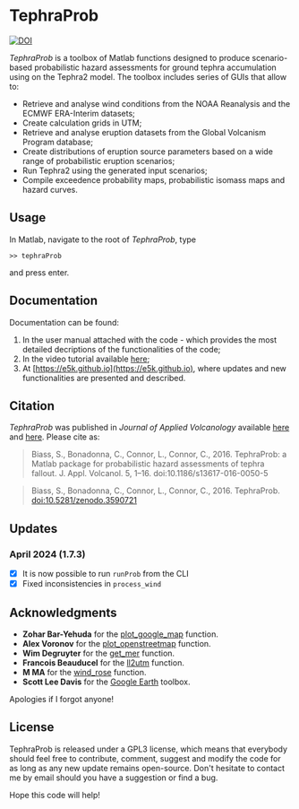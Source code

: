 # TephraProb

[![DOI](https://zenodo.org/badge/DOI/10.5281/zenodo.3590721.svg)](https://doi.org/10.5281/zenodo.3590721)

*TephraProb* is a toolbox of Matlab functions designed to produce scenario-based probabilistic hazard assessments for ground tephra accumulation using on the Tephra2 model. The toolbox includes series of GUIs that allow to:
- Retrieve and analyse wind conditions from the NOAA Reanalysis and the ECMWF ERA-Interim datasets; 
- Create calculation grids in UTM;
- Retrieve and analyse eruption datasets from the Global Volcanism Program database;
- Create distributions of eruption source parameters based on a wide range of probabilistic eruption scenarios;
- Run Tephra2 using the generated input scenarios;
- Compile exceedence probability maps, probabilistic isomass maps and hazard curves.

## Usage
In Matlab, navigate to the root of *TephraProb*, type
~~~
>> tephraProb
~~~
and press enter. 

## Documentation
Documentation can be found:
1. In the user manual attached with the code - which provides the most detailed decriptions of the functionalities of the code;
2. In the video tutorial available [here](https://www.youtube.com/channel/UCP8gCjSeMoPVwgzMwKUnW3w);
3. At [https://e5k.github.io](https://e5k.github.io), where updates and new functionalities are presented and described.

## Citation
*TephraProb* was published in *Journal of Applied Volcanology* available [here](https://www.researchgate.net/publication/306542890_TephraProb_a_Matlab_package_for_probabilistic_hazard_assessments_of_tephra_fallout?_sg=6C2i5QDp2yVVGwq6-1vysV6VPviMBwQUIultmIdieYx1rn5iIBf_idX6LFCaXxHcu-sVVOYm5Nwac8F0fpAe523tlDOATp8YTrPKxVZl.IhjyHIlIeyPY4N-EqNv8xDFe-JURfFYcvxG34tEZYWeJwcsRgzXdAcwAsCv8Np3itOrEFjcwVPR3-8vIvHiGWw) and [here](https://appliedvolc.biomedcentral.com/articles/10.1186/s13617-016-0050-5). Please cite as:
> Biass, S., Bonadonna, C., Connor, L., Connor, C., 2016. TephraProb: a Matlab package for probabilistic hazard assessments of tephra fallout. J. Appl. Volcanol. 5, 1–16. doi:10.1186/s13617-016-0050-5

> Biass, S., Bonadonna, C., Connor, L., Connor, C., 2016. TephraProb. [doi:10.5281/zenodo.3590721](https://doi.org/10.5281/zenodo.3590721)

## Updates

### April 2024 (1.7.3)

- [x] It is now possible to run `runProb` from the CLI
- [x] Fixed inconsistencies in `process_wind`

## Acknowledgments

- **Zohar Bar-Yehuda** for the [plot_google_map](https://github.com/zoharby/plot_google_map) function.
- **Alex Voronov** for the [plot_openstreetmap](https://github.com/alexvoronov/plot_openstreetmap) function.
- **Wim Degruyter** for the [get_mer](https://agupubs.onlinelibrary.wiley.com/doi/full/10.1029/2012GL052566?casa_token=OBXKwSpV8vcAAAAA%3A4HJhAV0JgGCN2sLJehl8FMWA6PU8oxxLWwEQNBJbA31-M-iH6iz5ayjHwT-GrnWHEjIkOOUTFYYOKiWM) function.
- **Francois Beauducel** for the [ll2utm](https://ch.mathworks.com/matlabcentral/fileexchange/45699-ll2utm-and-utm2ll?s_tid=ta_fx_results) function.
- **M MA** for the [wind_rose](https://ch.mathworks.com/matlabcentral/fileexchange/17748-wind_rose?s_tid=ta_fx_results) function.
- **Scott Lee Davis** for the [Google Earth](https://ch.mathworks.com/matlabcentral/fileexchange/12954-google-earth-toolbox?s_tid=ta_fx_results) toolbox.

Apologies if I forgot anyone!

## License
TephraProb is released under a GPL3 license, which means that everybody should 
feel free to contribute, comment, suggest and modify the code for as long as any 
new update remains open-source. Don't hesitate to contact me by email should you 
have a suggestion or find a bug.

Hope this code will help!

